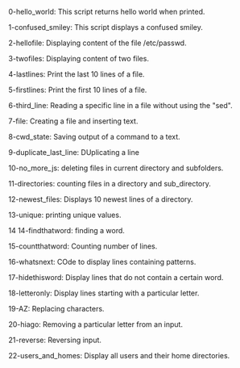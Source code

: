 0-hello_world: This script returns hello world when printed.

1-confused_smiley: This script displays a confused smiley.

2-hellofile: Displaying content of the file /etc/passwd.

3-twofiles: Displaying content of two files.

4-lastlines: Print the last 10 lines of a file.

5-firstlines: Print the first 10 lines of a file.

6-third_line: Reading a specific line in a file without using the "sed".

7-file: Creating a file and inserting text.

8-cwd_state: Saving output of a command to a text.

9-duplicate_last_line: DUplicating a line

10-no_more_js: deleting files in current directory and  subfolders.

11-directories: counting files in a directory and sub_directory.

12-newest_files: Displays 10 newest lines of a directory.


13-unique: printing unique values.

14 14-findthatword: finding a word.

15-countthatword: Counting number of lines.

16-whatsnext: COde to display lines containing patterns.

17-hidethisword: Display lines that do not contain a certain word.

18-letteronly: Display lines starting with a particular letter.

19-AZ: Replacing characters.

20-hiago: Removing a particular letter from an input.

21-reverse: Reversing input.

22-users_and_homes: Display all users and their home directories.